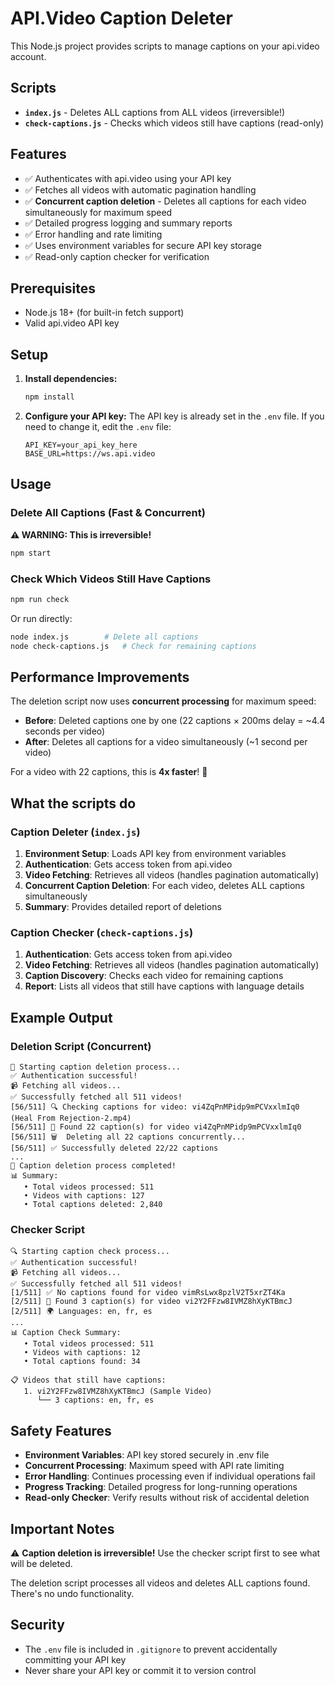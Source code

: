 # API.Video Caption Deleter

This Node.js project provides scripts to manage captions on your api.video account.

## Scripts

- **`index.js`** - Deletes ALL captions from ALL videos (irreversible!)
- **`check-captions.js`** - Checks which videos still have captions (read-only)

## Features

- ✅ Authenticates with api.video using your API key
- ✅ Fetches all videos with automatic pagination handling
- ✅ **Concurrent caption deletion** - Deletes all captions for each video simultaneously for maximum speed
- ✅ Detailed progress logging and summary reports
- ✅ Error handling and rate limiting
- ✅ Uses environment variables for secure API key storage
- ✅ Read-only caption checker for verification

## Prerequisites

- Node.js 18+ (for built-in fetch support)
- Valid api.video API key

## Setup

1. **Install dependencies:**
   ```bash
   npm install
   ```

2. **Configure your API key:**
   The API key is already set in the `.env` file. If you need to change it, edit the `.env` file:
   ```
   API_KEY=your_api_key_here
   BASE_URL=https://ws.api.video
   ```

## Usage

### Delete All Captions (Fast & Concurrent)
**⚠️ WARNING: This is irreversible!**
```bash
npm start
```

### Check Which Videos Still Have Captions
```bash
npm run check
```

Or run directly:
```bash
node index.js        # Delete all captions
node check-captions.js   # Check for remaining captions
```

## Performance Improvements

The deletion script now uses **concurrent processing** for maximum speed:
- **Before**: Deleted captions one by one (22 captions × 200ms delay = ~4.4 seconds per video)
- **After**: Deletes all captions for a video simultaneously (~1 second per video)

For a video with 22 captions, this is **4x faster**! 🚀

## What the scripts do

### Caption Deleter (`index.js`)
1. **Environment Setup**: Loads API key from environment variables
2. **Authentication**: Gets access token from api.video
3. **Video Fetching**: Retrieves all videos (handles pagination automatically)
4. **Concurrent Caption Deletion**: For each video, deletes ALL captions simultaneously
5. **Summary**: Provides detailed report of deletions

### Caption Checker (`check-captions.js`)
1. **Authentication**: Gets access token from api.video  
2. **Video Fetching**: Retrieves all videos (handles pagination automatically)
3. **Caption Discovery**: Checks each video for remaining captions
4. **Report**: Lists all videos that still have captions with language details

## Example Output

### Deletion Script (Concurrent)
```
🚀 Starting caption deletion process...
✅ Authentication successful!
📹 Fetching all videos...
✅ Successfully fetched all 511 videos!
[56/511] 🔍 Checking captions for video: vi4ZqPnMPidp9mPCVxxlmIq0 (Heal From Rejection-2.mp4)
[56/511] 📝 Found 22 caption(s) for video vi4ZqPnMPidp9mPCVxxlmIq0
[56/511] 🗑️  Deleting all 22 captions concurrently...
[56/511] ✅ Successfully deleted 22/22 captions
...
🎉 Caption deletion process completed!
📊 Summary:
   • Total videos processed: 511
   • Videos with captions: 127
   • Total captions deleted: 2,840
```

### Checker Script
```
🔍 Starting caption check process...
✅ Authentication successful!
📹 Fetching all videos...
✅ Successfully fetched all 511 videos!
[1/511] ✅ No captions found for video vimRsLwx8pzlV2T5xrZT4Ka
[2/511] 📝 Found 3 caption(s) for video vi2Y2FFzw8IVMZ8hXyKTBmcJ
[2/511] 🌍 Languages: en, fr, es
...
📊 Caption Check Summary:
   • Total videos processed: 511
   • Videos with captions: 12
   • Total captions found: 34

📋 Videos that still have captions:
   1. vi2Y2FFzw8IVMZ8hXyKTBmcJ (Sample Video)
      └── 3 captions: en, fr, es
```

## Safety Features

- **Environment Variables**: API key stored securely in .env file
- **Concurrent Processing**: Maximum speed with API rate limiting
- **Error Handling**: Continues processing even if individual operations fail
- **Progress Tracking**: Detailed progress for long-running operations
- **Read-only Checker**: Verify results without risk of accidental deletion

## Important Notes

⚠️ **Caption deletion is irreversible!** Use the checker script first to see what will be deleted.

The deletion script processes all videos and deletes ALL captions found. There's no undo functionality.

## Security

- The `.env` file is included in `.gitignore` to prevent accidentally committing your API key
- Never share your API key or commit it to version control 